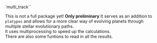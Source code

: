`multi_track``

This is not a full package yet! **Only preliminary** 
It serves as an addition to `platypos` and allows for a more clear way of evolving planets through multiple stellar evolutionary paths. <br>
It uses multiprocessing to speed up the calculations. <br>
There are also some funtions to read in all the results. <br>
